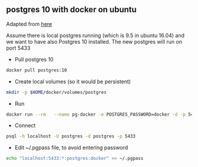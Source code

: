 ## postgres 10 with docker on ubuntu

Adapted from [here](https://hackernoon.com/dont-install-postgres-docker-pull-postgres-bee20e200198)

Assume there is local postgres running (which is 9.5 in ubuntu 16.04) and we want to have also Postgres 10 installed.
The new postgres will run on port 5433

* Pull postgres 10

```bash
docker pull postgres:10
```


* Create local volumes (so it would be persistent)
```bash
mkdir -p $HOME/docker/volumes/postgres
```

* Run 
```bash
docker run --rm   --name pg-docker -e POSTGRES_PASSWORD=docker -d -p 5433:5432 -v $HOME/docker/volumes/postgres:/var/lib/postgresql/data  postgres`
```

* Connect
```bash
psql -h localhost -U postgres -d postgres -p 5433
```

* Edit ~/.pgpass file, to avoid entering password
```bash
echo "localhost:5433:*:postgres:docker" >> ~/.pgpass
```

